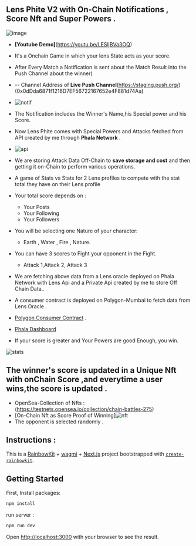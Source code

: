 ## Lens Phite V2 with On-Chain Notifications , Score Nft and Super Powers .
![image](https://github.com/aeyshubh/lens-Phite2/assets/50445649/0e0c518a-1a1c-475d-91d1-b5f4015f9739)

- **[Youtube Demo]**(https://youtu.be/LESljBVa3OQ)
 - It's a Onchain Game in which your lens State acts as your score.
 - After Every Match a Notification is sent about the Match Result into the Push Channel about the winner)
 - -- Channel Address of **Live Push Channel**(https://staging.push.org/)(0x0dDda6871f1216D7EF56722167652e4F881d74Aa)
 - ![notif](https://github.com/aeyshubh/lens-Phite2/assets/50445649/f80dd9ce-3f4e-40b4-be64-e87da06a381a)

 - The Notification includes the Winner's Name,his Special power and his Score.
 - Now Lens Phite comes with Special Powers and Attacks fetched from API created by me through **Phala Network** .
 - ![api](https://github.com/aeyshubh/lens-Phite2/assets/50445649/2bc81011-ae0b-4e84-85fe-d0581ae609bd)

 - We are storing Attack Data Off-Chain to **save storage and cost** and then getting it on-Chain to perform various operations.
 - A game of Stats vs Stats for 2 Lens profiles to compete with the stat total they have on their Lens profile
 - Your total score depends on :
    - Your Posts
    - Your Following
    - Your Followers
 - You will be selecting one Nature of your character:
    - Earth , Water , Fire , Nature.
 - You can have 3 scores to Fight your opponent in the Fight.
    - Attack 1,Attack 2, Attack 3
  
 - We are fetching above data from a Lens oracle deployed on Phala Network with Lens Api and a Private Api created by me to store Off Chain Data..
 - A consumer contract is deployed on Polygon-Mumbai to fetch data from Lens Oracle .
 - [Polygon Consumer Contract](https://mumbai.polygonscan.com/address/0x3f235D6A85b138025037E211862A57433d5AC467) .
 - [Phala Dashboard](https://bricks-poc5.phala.network/workflows/0x4082228ace11b8d01982e03d6af89189bc73018305a53819f782697cf1aac453/2)
 - If your score is greater and Your Powers are good Enough, you win.

![stats](https://github.com/aeyshubh/lens-Phite2/assets/50445649/e982a31f-a267-4589-a098-950350c24397)

 ## The winner's score is updated in a Unique Nft with onChain Score ,and everytime a user wins,the score is updated .
 - OpenSea-Collection of Nfts : (https://testnets.opensea.io/collection/chain-battles-275)
 - [On-Chain Nft as Score Proof of Winning]![nft](https://github.com/aeyshubh/lens-Phite2/assets/50445649/933f9fe8-1b55-4dca-b480-b70ffe24a6d8)
 - The opponent is selected randomly .

## Instructions : 
This is a [RainbowKit](https://rainbowkit.com) + [wagmi](https://wagmi.sh) + [Next.js](https://nextjs.org/) project bootstrapped with [`create-rainbowkit`](https://github.com/rainbow-me/rainbowkit/tree/main/packages/create-rainbowkit).

## Getting Started

First, Install packages:
```bash
npm install
```
run server :

```bash
npm run dev
```

Open [http://localhost:3000](http://localhost:3000) with your browser to see the result.

